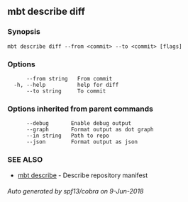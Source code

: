 ## mbt describe diff



### Synopsis




```
mbt describe diff --from <commit> --to <commit> [flags]
```

### Options

```
      --from string   From commit
  -h, --help          help for diff
      --to string     To commit
```

### Options inherited from parent commands

```
      --debug       Enable debug output
      --graph       Format output as dot graph
      --in string   Path to repo
      --json        Format output as json
```

### SEE ALSO
* [mbt describe](mbt_describe.md)	 - Describe repository manifest

###### Auto generated by spf13/cobra on 9-Jun-2018
